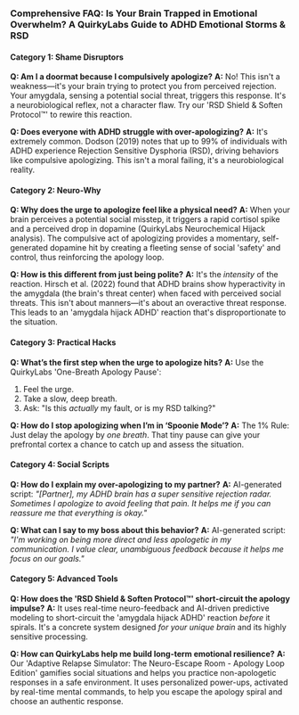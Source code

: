 ### **Comprehensive FAQ: Is Your Brain Trapped in Emotional Overwhelm? A QuirkyLabs Guide to ADHD Emotional Storms & RSD**

#### **Category 1: Shame Disruptors**

**Q: Am I a doormat because I compulsively apologize?**
**A:** No! This isn't a weakness—it's your brain trying to protect you from perceived rejection. Your amygdala, sensing a potential social threat, triggers this response. It's a neurobiological reflex, not a character flaw. Try our 'RSD Shield & Soften Protocol™' to rewire this reaction.

**Q: Does everyone with ADHD struggle with over-apologizing?**
**A:** It's extremely common. Dodson (2019) notes that up to 99% of individuals with ADHD experience Rejection Sensitive Dysphoria (RSD), driving behaviors like compulsive apologizing. This isn't a moral failing, it's a neurobiological reality.

#### **Category 2: Neuro-Why**

**Q: Why does the urge to apologize feel like a physical need?**
**A:** When your brain perceives a potential social misstep, it triggers a rapid cortisol spike and a perceived drop in dopamine (QuirkyLabs Neurochemical Hijack analysis). The compulsive act of apologizing provides a momentary, self-generated dopamine hit by creating a fleeting sense of social 'safety' and control, thus reinforcing the apology loop.

**Q: How is this different from just being polite?**
**A:** It's the *intensity* of the reaction. Hirsch et al. (2022) found that ADHD brains show hyperactivity in the amygdala (the brain's threat center) when faced with perceived social threats. This isn't about manners—it's about an overactive threat response. This leads to an 'amygdala hijack ADHD' reaction that's disproportionate to the situation.

#### **Category 3: Practical Hacks**

**Q: What’s the first step when the urge to apologize hits?**
**A:** Use the QuirkyLabs 'One-Breath Apology Pause':
1.  Feel the urge.
2.  Take a slow, deep breath.
3.  Ask: "Is this *actually* my fault, or is my RSD talking?"

**Q: How do I stop apologizing when I’m in ‘Spoonie Mode’?**
**A:** The 1% Rule: Just delay the apology by *one breath*. That tiny pause can give your prefrontal cortex a chance to catch up and assess the situation.

#### **Category 4: Social Scripts**

**Q: How do I explain my over-apologizing to my partner?**
**A:** AI-generated script: *"[Partner], my ADHD brain has a super sensitive rejection radar. Sometimes I apologize to avoid feeling that pain. It helps me if you can reassure me that everything is okay."*

**Q: What can I say to my boss about this behavior?**
**A:** AI-generated script: *"I'm working on being more direct and less apologetic in my communication. I value clear, unambiguous feedback because it helps me focus on our goals."*

#### **Category 5: Advanced Tools**

**Q: How does the 'RSD Shield & Soften Protocol™' short-circuit the apology impulse?**
**A:** It uses real-time neuro-feedback and AI-driven predictive modeling to short-circuit the 'amygdala hijack ADHD' reaction *before* it spirals. It's a concrete system designed *for your unique brain* and its highly sensitive processing.

**Q: How can QuirkyLabs help me build long-term emotional resilience?**
**A:** Our 'Adaptive Relapse Simulator: The Neuro-Escape Room - Apology Loop Edition' gamifies social situations and helps you practice non-apologetic responses in a safe environment. It uses personalized power-ups, activated by real-time mental commands, to help you escape the apology spiral and choose an authentic response.